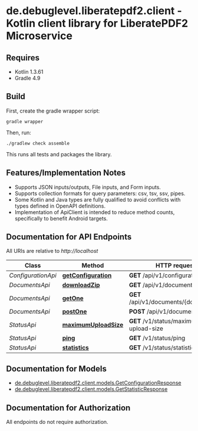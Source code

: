 # de.debuglevel.liberatepdf2.client - Kotlin client library for LiberatePDF2 Microservice

## Requires

* Kotlin 1.3.61
* Gradle 4.9

## Build

First, create the gradle wrapper script:

```
gradle wrapper
```

Then, run:

```
./gradlew check assemble
```

This runs all tests and packages the library.

## Features/Implementation Notes

* Supports JSON inputs/outputs, File inputs, and Form inputs.
* Supports collection formats for query parameters: csv, tsv, ssv, pipes.
* Some Kotlin and Java types are fully qualified to avoid conflicts with types defined in OpenAPI definitions.
* Implementation of ApiClient is intended to reduce method counts, specifically to benefit Android targets.

<a name="documentation-for-api-endpoints"></a>
## Documentation for API Endpoints

All URIs are relative to *http://localhost*

Class | Method | HTTP request | Description
------------ | ------------- | ------------- | -------------
*ConfigurationApi* | [**getConfiguration**](docs/ConfigurationApi.md#getconfiguration) | **GET** /api/v1/configuration | 
*DocumentsApi* | [**downloadZip**](docs/DocumentsApi.md#downloadzip) | **GET** /api/v1/documents/zip | 
*DocumentsApi* | [**getOne**](docs/DocumentsApi.md#getone) | **GET** /api/v1/documents/{documentId} | 
*DocumentsApi* | [**postOne**](docs/DocumentsApi.md#postone) | **POST** /api/v1/documents | 
*StatusApi* | [**maximumUploadSize**](docs/StatusApi.md#maximumuploadsize) | **GET** /v1/status/maximum-upload-size | 
*StatusApi* | [**ping**](docs/StatusApi.md#ping) | **GET** /v1/status/ping | 
*StatusApi* | [**statistics**](docs/StatusApi.md#statistics) | **GET** /v1/status/statistics | 


<a name="documentation-for-models"></a>
## Documentation for Models

 - [de.debuglevel.liberatepdf2.client.models.GetConfigurationResponse](docs/GetConfigurationResponse.md)
 - [de.debuglevel.liberatepdf2.client.models.GetStatisticResponse](docs/GetStatisticResponse.md)


<a name="documentation-for-authorization"></a>
## Documentation for Authorization

All endpoints do not require authorization.
